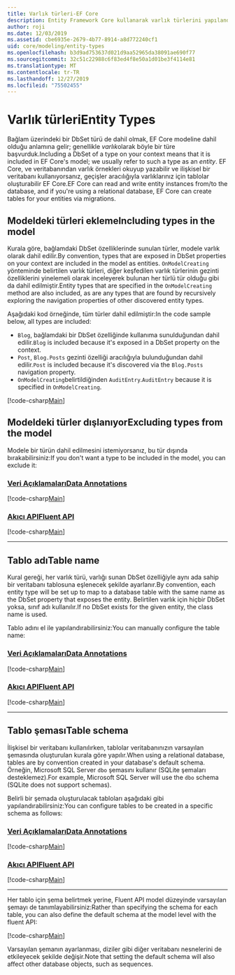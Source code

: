 ```yaml
---
title: Varlık türleri-EF Core
description: Entity Framework Core kullanarak varlık türlerini yapılandırma ve eşleme
author: roji
ms.date: 12/03/2019
ms.assetid: cbe6935e-2679-4b77-8914-a8d772240cf1
uid: core/modeling/entity-types
ms.openlocfilehash: b3d9ad753637d021d9aa52965da38091ae690f77
ms.sourcegitcommit: 32c51c22988c6f83ed4f8e50a1d01be3f4114e81
ms.translationtype: MT
ms.contentlocale: tr-TR
ms.lasthandoff: 12/27/2019
ms.locfileid: "75502455"
---
```

# <a name="entity-types"></a><span data-ttu-id="e3fd0-103">Varlık türleri</span><span class="sxs-lookup"><span data-stu-id="e3fd0-103">Entity Types</span></span>

<span data-ttu-id="e3fd0-104">Bağlam üzerindeki bir DbSet türü de dahil olmak, EF Core modeline dahil olduğu anlamına gelir; genellikle *varlık*olarak böyle bir türe başvurduk.</span><span class="sxs-lookup"><span data-stu-id="e3fd0-104">Including a DbSet of a type on your context means that it is included in EF Core's model; we usually refer to such a type as an *entity*.</span></span> <span data-ttu-id="e3fd0-105">EF Core, ve veritabanından varlık örnekleri okuyup yazabilir ve ilişkisel bir veritabanı kullanıyorsanız, geçişler aracılığıyla varlıklarınız için tablolar oluşturabilir EF Core.</span><span class="sxs-lookup"><span data-stu-id="e3fd0-105">EF Core can read and write entity instances from/to the database, and if you're using a relational database, EF Core can create tables for your entities via migrations.</span></span>

## <a name="including-types-in-the-model"></a><span data-ttu-id="e3fd0-106">Modeldeki türleri ekleme</span><span class="sxs-lookup"><span data-stu-id="e3fd0-106">Including types in the model</span></span>

<span data-ttu-id="e3fd0-107">Kurala göre, bağlamdaki DbSet özelliklerinde sunulan türler, modele varlık olarak dahil edilir.</span><span class="sxs-lookup"><span data-stu-id="e3fd0-107">By convention, types that are exposed in DbSet properties on your context are included in the model as entities.</span></span> <span data-ttu-id="e3fd0-108">`OnModelCreating` yönteminde belirtilen varlık türleri, diğer keşfedilen varlık türlerinin gezinti özelliklerini yinelemeli olarak inceleyerek bulunan her türlü tür olduğu gibi da dahil edilmiştir.</span><span class="sxs-lookup"><span data-stu-id="e3fd0-108">Entity types that are specified in the `OnModelCreating` method are also included, as are any types that are found by recursively exploring the navigation properties of other discovered entity types.</span></span>

<span data-ttu-id="e3fd0-109">Aşağıdaki kod örneğinde, tüm türler dahil edilmiştir:</span><span class="sxs-lookup"><span data-stu-id="e3fd0-109">In the code sample below, all types are included:</span></span>

* <span data-ttu-id="e3fd0-110">`Blog`, bağlamdaki bir DbSet özelliğinde kullanıma sunulduğundan dahil edilir.</span><span class="sxs-lookup"><span data-stu-id="e3fd0-110">`Blog` is included because it's exposed in a DbSet property on the context.</span></span>
* <span data-ttu-id="e3fd0-111">`Post`, `Blog.Posts` gezinti özelliği aracılığıyla bulunduğundan dahil edilir.</span><span class="sxs-lookup"><span data-stu-id="e3fd0-111">`Post` is included because it's discovered via the `Blog.Posts` navigation property.</span></span>
* <span data-ttu-id="e3fd0-112">`OnModelCreating`belirtildiğinden `AuditEntry`.</span><span class="sxs-lookup"><span data-stu-id="e3fd0-112">`AuditEntry` because it is specified in `OnModelCreating`.</span></span>

[!code-csharp[Main](../../../samples/core/Modeling/Conventions/EntityTypes.cs?name=EntityTypes&highlight=3,7,16)]

## <a name="excluding-types-from-the-model"></a><span data-ttu-id="e3fd0-113">Modeldeki türler dışlanıyor</span><span class="sxs-lookup"><span data-stu-id="e3fd0-113">Excluding types from the model</span></span>

<span data-ttu-id="e3fd0-114">Modele bir türün dahil edilmesini istemiyorsanız, bu tür dışında bırakabilirsiniz:</span><span class="sxs-lookup"><span data-stu-id="e3fd0-114">If you don't want a type to be included in the model, you can exclude it:</span></span>

### <a name="data-annotationstabdata-annotations"></a>[<span data-ttu-id="e3fd0-115">Veri Açıklamaları</span><span class="sxs-lookup"><span data-stu-id="e3fd0-115">Data Annotations</span></span>](#tab/data-annotations)

[!code-csharp[Main](../../../samples/core/Modeling/DataAnnotations/IgnoreType.cs?name=IgnoreType&highlight=1)]

### <a name="fluent-apitabfluent-api"></a>[<span data-ttu-id="e3fd0-116">Akıcı API</span><span class="sxs-lookup"><span data-stu-id="e3fd0-116">Fluent API</span></span>](#tab/fluent-api)

[!code-csharp[Main](../../../samples/core/Modeling/FluentAPI/IgnoreType.cs?name=IgnoreType&highlight=3)]

***

## <a name="table-name"></a><span data-ttu-id="e3fd0-117">Tablo adı</span><span class="sxs-lookup"><span data-stu-id="e3fd0-117">Table name</span></span>

<span data-ttu-id="e3fd0-118">Kural gereği, her varlık türü, varlığı sunan DbSet özelliğiyle aynı ada sahip bir veritabanı tablosuna eşlenecek şekilde ayarlanır.</span><span class="sxs-lookup"><span data-stu-id="e3fd0-118">By convention, each entity type will be set up to map to a database table with the same name as the DbSet property that exposes the entity.</span></span> <span data-ttu-id="e3fd0-119">Belirtilen varlık için hiçbir DbSet yoksa, sınıf adı kullanılır.</span><span class="sxs-lookup"><span data-stu-id="e3fd0-119">If no DbSet exists for the given entity, the class name is used.</span></span>

<span data-ttu-id="e3fd0-120">Tablo adını el ile yapılandırabilirsiniz:</span><span class="sxs-lookup"><span data-stu-id="e3fd0-120">You can manually configure the table name:</span></span>

### <a name="data-annotationstabdata-annotations"></a>[<span data-ttu-id="e3fd0-121">Veri Açıklamaları</span><span class="sxs-lookup"><span data-stu-id="e3fd0-121">Data Annotations</span></span>](#tab/data-annotations)

[!code-csharp[Main](../../../samples/core/Modeling/DataAnnotations/TableName.cs?Name=TableName&highlight=1)]

### <a name="fluent-apitabfluent-api"></a>[<span data-ttu-id="e3fd0-122">Akıcı API</span><span class="sxs-lookup"><span data-stu-id="e3fd0-122">Fluent API</span></span>](#tab/fluent-api)

[!code-csharp[Main](../../../samples/core/Modeling/FluentAPI/TableName.cs?Name=TableName&highlight=3-4)]

***

## <a name="table-schema"></a><span data-ttu-id="e3fd0-123">Tablo şeması</span><span class="sxs-lookup"><span data-stu-id="e3fd0-123">Table schema</span></span>

<span data-ttu-id="e3fd0-124">İlişkisel bir veritabanı kullanılırken, tablolar veritabanınızın varsayılan şemasında oluşturulan kurala göre yapılır.</span><span class="sxs-lookup"><span data-stu-id="e3fd0-124">When using a relational database, tables are by convention created in your database's default schema.</span></span> <span data-ttu-id="e3fd0-125">Örneğin, Microsoft SQL Server `dbo` şemasını kullanır (SQLite şemaları desteklemez).</span><span class="sxs-lookup"><span data-stu-id="e3fd0-125">For example, Microsoft SQL Server will use the `dbo` schema (SQLite does not support schemas).</span></span>

<span data-ttu-id="e3fd0-126">Belirli bir şemada oluşturulacak tabloları aşağıdaki gibi yapılandırabilirsiniz:</span><span class="sxs-lookup"><span data-stu-id="e3fd0-126">You can configure tables to be created in a specific schema as follows:</span></span>

### <a name="data-annotationstabdata-annotations"></a>[<span data-ttu-id="e3fd0-127">Veri Açıklamaları</span><span class="sxs-lookup"><span data-stu-id="e3fd0-127">Data Annotations</span></span>](#tab/data-annotations)

[!code-csharp[Main](../../../samples/core/Modeling/DataAnnotations/TableNameAndSchema.cs?name=TableNameAndSchema&highlight=1)]

### <a name="fluent-apitabfluent-api"></a>[<span data-ttu-id="e3fd0-128">Akıcı API</span><span class="sxs-lookup"><span data-stu-id="e3fd0-128">Fluent API</span></span>](#tab/fluent-api)

[!code-csharp[Main](../../../samples/core/Modeling/FluentAPI/TableNameAndSchema.cs?name=TableNameAndSchema&highlight=3-4)]

***

<span data-ttu-id="e3fd0-129">Her tablo için şema belirtmek yerine, Fluent API model düzeyinde varsayılan şemayı de tanımlayabilirsiniz:</span><span class="sxs-lookup"><span data-stu-id="e3fd0-129">Rather than specifying the schema for each table, you can also define the default schema at the model level with the fluent API:</span></span>

[!code-csharp[Main](../../../samples/core/Modeling/FluentAPI/DefaultSchema.cs?name=DefaultSchema&highlight=3)]

<span data-ttu-id="e3fd0-130">Varsayılan şemanın ayarlanması, diziler gibi diğer veritabanı nesnelerini de etkileyecek şekilde değişir.</span><span class="sxs-lookup"><span data-stu-id="e3fd0-130">Note that setting the default schema will also affect other database objects, such as sequences.</span></span>

